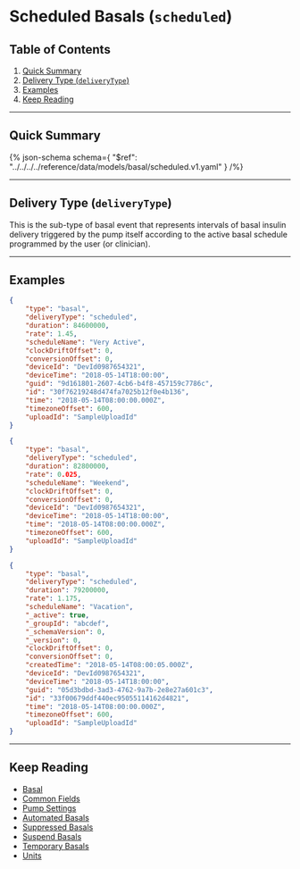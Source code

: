 <!-- omit in toc -->
# Scheduled Basals (`scheduled`)

<!-- omit in toc -->
## Table of Contents

1. [Quick Summary](#quick-summary)
2. [Delivery Type (`deliveryType`)](#delivery-type-deliverytype)
3. [Examples](#examples)
4. [Keep Reading](#keep-reading)

---

## Quick Summary

{% json-schema
  schema={
    "$ref": "../../../../reference/data/models/basal/scheduled.v1.yaml"
  }
/%}

---

## Delivery Type (`deliveryType`)

This is the sub-type of basal event that represents intervals of basal insulin delivery triggered by the pump itself according to the active basal schedule programmed by the user (or clinician).

---

## Examples

```json title="Example (client)" lineNumbers=true
{
    "type": "basal",
    "deliveryType": "scheduled",
    "duration": 84600000,
    "rate": 1.45,
    "scheduleName": "Very Active",
    "clockDriftOffset": 0,
    "conversionOffset": 0,
    "deviceId": "DevId0987654321",
    "deviceTime": "2018-05-14T18:00:00",
    "guid": "9d161801-2607-4cb6-b4f8-457159c7786c",
    "id": "30f76219248d474fa7025b12f0e4b136",
    "time": "2018-05-14T08:00:00.000Z",
    "timezoneOffset": 600,
    "uploadId": "SampleUploadId"
}
```

```json title="Example (ingestion)" lineNumbers=true
{
    "type": "basal",
    "deliveryType": "scheduled",
    "duration": 82800000,
    "rate": 0.025,
    "scheduleName": "Weekend",
    "clockDriftOffset": 0,
    "conversionOffset": 0,
    "deviceId": "DevId0987654321",
    "deviceTime": "2018-05-14T18:00:00",
    "time": "2018-05-14T08:00:00.000Z",
    "timezoneOffset": 600,
    "uploadId": "SampleUploadId"
}
```

```json title="Example (storage)" lineNumbers=true
{
    "type": "basal",
    "deliveryType": "scheduled",
    "duration": 79200000,
    "rate": 1.175,
    "scheduleName": "Vacation",
    "_active": true,
    "_groupId": "abcdef",
    "_schemaVersion": 0,
    "_version": 0,
    "clockDriftOffset": 0,
    "conversionOffset": 0,
    "createdTime": "2018-05-14T08:00:05.000Z",
    "deviceId": "DevId0987654321",
    "deviceTime": "2018-05-14T18:00:00",
    "guid": "05d3bdbd-3ad3-4762-9a7b-2e8e27a601c3",
    "id": "33f00679ddf440ec95055114162d4821",
    "time": "2018-05-14T08:00:00.000Z",
    "timezoneOffset": 600,
    "uploadId": "SampleUploadId"
}
```

---

## Keep Reading

* [Basal](../basal.md)
* [Common Fields](../../common-fields.md)
* [Pump Settings](../pump-settings.md)
* [Automated Basals](./automated.md)
* [Suppressed Basals](./suppressed.md)
* [Suspend Basals](./suspend.md)
* [Temporary Basals](./temp.md)
* [Units](../../units.md)
